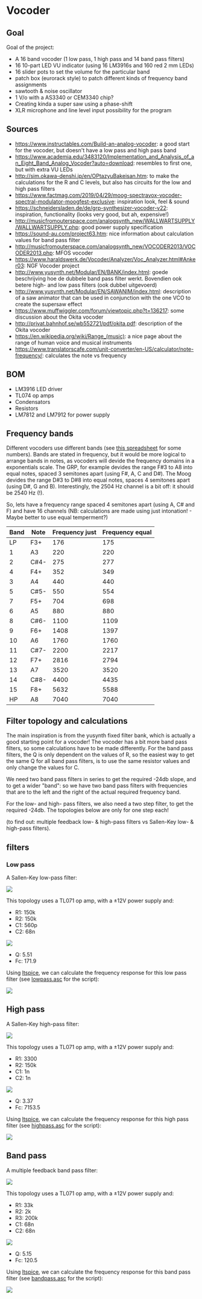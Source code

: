 # Vocoder

## Goal

Goal of the project:
- A 16 band vocoder (1 low pass, 1 high pass and 14 band pass filters)
- 16 10-part LED VU indicator (using 16 LM3916s and 160 red 2 mm LEDs)
- 16 slider pots to set the volume for the particular band
- patch box (eurorack style) to patch different kinds of frequency band assignments
- sawtooth & noise oscillator
- 1 V/o with a AS3340 or CEM3340 chip?
- Creating kinda a super saw using a phase-shift
- XLR microphone and line level input possibility for the program

## Sources

- https://www.instructables.com/Build-an-analog-vocoder: a good start for the vocoder, but doesn't have a low pass and high pass band
- https://www.academia.edu/3483120/Implementation_and_Analysis_of_an_Eight_Band_Analog_Vocoder?auto=download: resembles to first one, but with extra VU LEDs
- http://sim.okawa-denshi.jp/en/OPtazyuBakeisan.htm: to make the calculations for the R and C levels, but also has circuits for the low and high pass filters
- https://www.factmag.com/2019/04/29/moog-spectravox-vocoder-spectral-modulator-moogfest-exclusive: inspiration look, feel & sound
- https://schneidersladen.de/de/grp-synthesizer-vocoder-v22: inspiration, functionality (looks very good, but ah, expensive!)
- http://musicfromouterspace.com/analogsynth_new/WALLWARTSUPPLY/WALLWARTSUPPLY.php: good power supply specification
- https://sound-au.com/project63.htm: nice information about calculation values for band pass filter
- http://musicfromouterspace.com/analogsynth_new/VOCODER2013/VOCODER2013.php: MFOS vocoder
- https://www.haraldswerk.de/Vocoder/Analyzer/Voc_Analyzer.html#Anker03: NGF Vocoder project
- http://www.yusynth.net/Modular/EN/BANK/index.html: goede beschrijving hoe de dubbele band pass filter werkt. Bovendien ook betere high- and low pass filters (ook dubbel uitgevoerd)
- http://www.yusynth.net/Modular/EN/SAWANIM/index.html: description of a saw animator that can be used in conjunction with the one VCO to create the supersaw effect
- https://www.muffwiggler.com/forum/viewtopic.php?t=136217: some discussion about the Okita vocoder
- http://privat.bahnhof.se/wb552721/pdf/okita.pdf: description of the Okita vocoder
- https://en.wikipedia.org/wiki/Range_(music): a nice page about the range of human voice and musical instruments
- https://www.translatorscafe.com/unit-converter/en-US/calculator/note-frequency/: calculates the note vs frequency

## BOM

- LM3916 LED driver
- TL074 op amps
- Condensators
- Resistors
- LM7812 and LM7912 for power supply

## Frequency bands

Different vocoders use different bands (see [this spreadsheet](bands.xlsx) for some numbers). Bands are stated in frequency, but it would be more logical to arrange bands in notes, as vocoders will devide the frequency domains in a exponentials scale. The GRP, for example devides the range F#3 to A8 into equal notes, spaced 3 semitones apart (using F#, A, C and D#). The Moog devides the range D#3 to D#8 into equal notes, spaces 4 semitones apart (using D#, G and B). Interestingly, the 2504 Hz channel is a bit off: it should be 2540 Hz (!).

So, lets have a frequency range spaced 4 semitones apart (using A, C# and F) and have 16 channels (NB: calculations are made using just intonation! - Maybe better to use equal temperment?)

| Band | Note | Frequency just | Frequency equal |
|------|------|----------------|-----------------|
| LP | F3+ | 176 | 175 |
| 1 | A3 | 220 | 220 |
| 2 | C#4- | 275 | 277 |
| 4 | F4+ | 352 | 349 |
| 3 | A4 | 440 | 440 |
| 5 | C#5- | 550 | 554 |
| 7 | F5+ | 704 | 698 |
| 6 | A5 | 880 | 880 |
| 8 | C#6- | 1100 | 1109 |
| 9 | F6+ | 1408 | 1397 |
| 10 | A6 | 1760 | 1760 |
| 11 | C#7- | 2200 | 2217 |
| 12 | F7+ | 2816 | 2794 |
| 13 | A7 | 3520 | 3520 |
| 14 | C#8- | 4400 | 4435 |
| 15 | F8+ | 5632 | 5588 |
| HP | A8 | 7040 | 7040 |

## Filter topology and calculations

The main inspiration is from the yusynth fixed filter bank, which is actually a good starting point for a vocoder! The vocoder has a bit more band pass filters, so some calculations have to be made differently. For the band pass filters, the Q is only dependent on the values of R, so the easiest way to get the same Q for all band pass filters, is to use the same resistor values and only change the values for C.

We need two band pass filters in series to get the required -24db slope, and to get a wider "band": so we have two band pass filters with frequencies that are to the left and the right of the actual required frequency band.

For the low- and high- pass filters, we also need a two step filter, to get the required -24db. The topologies below are only for one step each!

(to find out: multiple feedback low- & high-pass filters vs Sallen-Key low- & high-pass filters).

## filters

### Low pass

A Sallen-Key low-pass filter:

![](lowpass.png)

This topology uses a TL071 op amp, with a ±12V power supply and:
- R1: 150k
- R2: 150k
- C1: 560p
- C2: 68n

![](lowpass-formula.png)

- Q: 5.51
- Fc: 171.9

Using [ltspice](https://www.analog.com/en/design-center/design-tools-and-calculators/ltspice-simulator.html), we can calculate the frequency response for this low pass filter (see [lowpass.asc](lowpass.asc) for the script):

![](lowpass-graph.png)

## High pass

A Sallen-Key high-pass filter:

![](highpass.png)

This topology uses a TL071 op amp, with a ±12V power supply and:
- R1: 3300
- R2: 150k
- C1: 1n
- C2: 1n

![](highpass-formula.png)

- Q: 3.37
- Fc: 7153.5

Using [ltspice](https://www.analog.com/en/design-center/design-tools-and-calculators/ltspice-simulator.html), we can calculate the frequency response for this high pass filter (see [highpass.asc](highpass.asc) for the script):

![](highpass-graph.png)

## Band pass

A multiple feedback band pass filter:

![](bandpass.png)

This topology uses a TL071 op amp, with a ±12V power supply and:
- R1: 33k
- R2: 2k
- R3: 200k
- C1: 68n
- C2: 68n

![](bandpass-formula.png)

- Q: 5.15
- Fc: 120.5

Using [ltspice](https://www.analog.com/en/design-center/design-tools-and-calculators/ltspice-simulator.html), we can calculate the frequency response for this band pass filter (see [bandpass.asc](bandpass.asc) for the script):

![](bandpass-graph.png)
